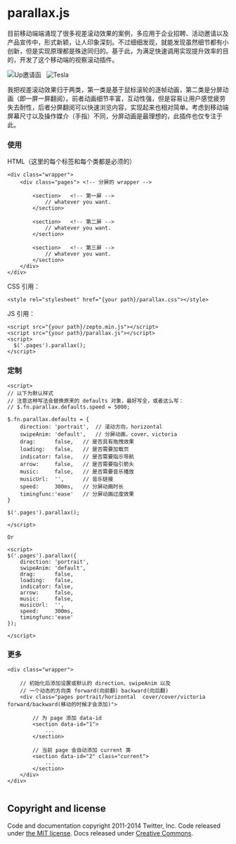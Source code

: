 parallax.js
===========

目前移动端端涌现了很多视差滚动效果的案例，多应用于企业招聘、活动邀请以及产品宣传中，形式新颖，让人印象深刻。不过细细发现，就能发现虽然细节都有小创新，但是实现原理都是殊途同归的。基于此，为满足快速调用实现提升效率的目的，开发了这个移动端的视察滚动插件。

![Up邀请函](https://raw.githubusercontent.com/hahnzhu/parallax.js/master/assets/gif/invitation.gif)&nbsp;&nbsp;&nbsp;![Tesla](https://raw.githubusercontent.com/hahnzhu/parallax.js/master/assets/gif/tesla.gif)

我把视差滚动效果归于两类，第一类是基于鼠标滚轮的逐帧动画，第二类是分屏动画（即一屏一屏翻阅）。前者动画细节丰富，互动性强，但是容易让用户感觉疲劳失去耐性，后者分屏翻阅可以快速浏览内容，实现起来也相对简单。考虑到移动端屏幕尺寸以及操作媒介（手指）不同，分屏动画是最理想的，此插件也仅专注于此。



### 使用

HTML（这里的每个标签和每个类都是必须的）
```
<div class="wrapper">
	<div class="pages">	<!-- 分屏的 wrapper -->
		
		<section>	<!-- 第一屏 -->
		   	// whatever you want.
		</section>
	
		<section>	<!-- 第二屏 -->
			// whatever you want.
		</section>
	
		<section>	<!-- 第三屏 -->
			// whatever you want.
		</section>
	</div>
</div>
```

CSS 引用：
```
<style rel="stylesheet" href="{your path}/parallax.css"></style>
```

JS 引用：
```
<script src="{your path}/zepto.min.js"></script>
<script src="{your path}/parallax.js"></script>
<script>
  $('.pages').parallax();
</script>
```

### 定制
```
<script>
// 以下为默认样式
// 注意这种写法会替换原来的 defaults 对象，最好写全，或者这么写：
// $.fn.parallax.defaults.speed = 5000;

$.fn.parallax.defaults = {
	direction: 'portrait',	// 滚动方向，horizontal
	swipeAnim: 'default',	// 分屏动画，cover、victoria
	drag:      false,	// 是否具有拖拽效果
	loading:   false,	// 是否需要加载页
	indicator: false,	// 是否需要指示导航
	arrow:     false,	// 是否需要指引箭头
	music:     false,	// 是否需要音乐播放
	musicUrl:  '',		// 音乐链接
	speed:     300ms,	// 分屏动画时长
	timingfunc:'ease'	// 分屏动画过度效果
}

$('.pages').parallax();

</script>

Or

<script>
$('.pages').parallax({
	direction: 'portrait',
	swipeAnim: 'default',
	drag:      false,
	loading:   false,
	indicator: false,
	arrow:     false,
	music:     false,
	musicUrl:  '',
	speed:     300ms,
	timingfunc:'ease'
});

</script>
```

### 更多

```
<div class="wrapper">

	// 初始化后添加设置或默认的 direction、swipeAnim 以及
	// 一个动态的方向类 forward(向前翻) backward(向后翻)
	<div class="pages portrait/horizontal  cover/cover/victoria  forward/backward(移动的时候才会添加)">
		
		// 为 page 添加 data-id
		<section data-id="1">
			...
		</section>
		
		// 当前 page 会自动添加 current 类
		<section data-id="2" class="current">
			...
		</section>
	</div>
</div>
		
```


## Copyright and license

Code and documentation copyright 2011-2014 Twitter, Inc. Code released under [the MIT license](LICENSE). Docs released under [Creative Commons](docs/LICENSE).
